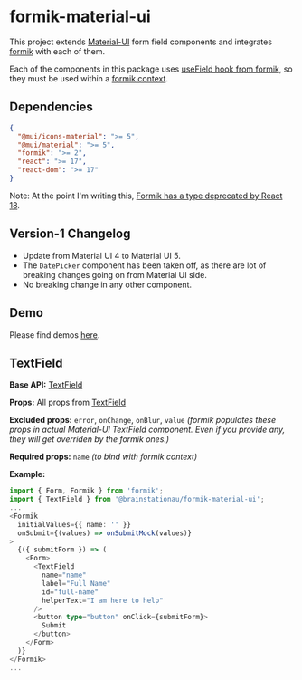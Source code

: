 # formik-material-ui

This project extends [Material-UI](https://mui.com/) form field components and integrates [formik](https://formik.org/) with each of them.

Each of the components in this package uses [useField hook from formik](https://formik.org/docs/api/useField), so they must be used within a [formik context](https://formik.org/docs/api/formik).

## Dependencies

```json
{
  "@mui/icons-material": ">= 5",
  "@mui/material": ">= 5",
  "formik": ">= 2",
  "react": ">= 17",
  "react-dom": ">= 17"
}
```

Note: At the point I'm writing this, [Formik has a type deprecated by React 18](https://github.com/jaredpalmer/formik/issues/3546).

## Version-1 Changelog

- Update from Material UI 4 to Material UI 5.
- The `DatePicker` component has been taken off, as there are lot of breaking changes going on from Material UI side.
- No breaking change in any other component.

## Demo

Please find demos [here](https://formik-material-ui.brainstation.com.au/).

## TextField

**Base API:** [TextField](https://material-ui.com/api/text-field/)

**Props:** All props from [TextField](https://material-ui.com/api/text-field/#props)

**Excluded props:** `error`, `onChange`, `onBlur`, `value`
_(formik populates these props in actual Material-UI TextField component. Even if you provide any, they will get overriden by the formik ones.)_

**Required props:** `name` _(to bind with formik context)_

**Example:**

```typescript
import { Form, Formik } from 'formik';
import { TextField } from '@brainstationau/formik-material-ui';
...
<Formik
  initialValues={{ name: '' }}
  onSubmit={(values) => onSubmitMock(values)}
>
  {({ submitForm }) => (
    <Form>
      <TextField
        name="name"
        label="Full Name"
        id="full-name"
        helperText="I am here to help"
      />
      <button type="button" onClick={submitForm}>
        Submit
      </button>
    </Form>
  )}
</Formik>
...
```
